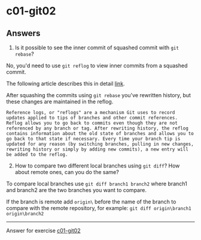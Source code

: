 # c01-git02

## Answers

1. Is it possible to see the inner commit of squashed commit with `git rebase`?

No, you'd need to use `git reflog` to view inner commits from a squashed commit. 

The following article describes this in detail [link](https://robertbasic.com/blog/use-git-reflog-to-split-two-squashed-commits/).

After squashing the commits using `git rebase` you've rewritten history, but these changes are maintained in the reflog.

```Reference logs, or "reflogs" are a mechanism Git uses to record updates applied to tips of branches and other commit references. Reflog allows you to go back to commits even though they are not referenced by any branch or tag. After rewriting history, the reflog contains information about the old state of branches and allows you to go back to that state if necessary. Every time your branch tip is updated for any reason (by switching branches, pulling in new changes, rewriting history or simply by adding new commits), a new entry will be added to the reflog.```

2. How to compare two different local branches using `git diff`? How about remote ones, can you do the same?

To compare local branches use `git diff branch1 branch2` where branch1 and branch2 are the two branches you want to compare.

If the branch is remote add `origin\` before the name of the branch to compare with the remote repository, for example: `git diff origin\branch1 origin\branch2`

***
Answer for exercise [c01-git02](https://github.com/devopsacademyau/academy/blob/5e1ec235517f206c8d4a11a37388fcfd0220d194/classes/01class/exercises/c01-git02/README.md)
